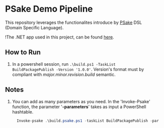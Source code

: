 # PSake Demo Pipeline

This repository leverages the functionalites introduce by [PSake](https://psake.readthedocs.io/en/latest/) DSL (Domain Specific Language).

!The .NET app used in this project, can be found [here](https://github.com/MicrosoftDocs/mslearn-capture-application-logs-app-service).
## How to Run
1. In a powershell session, run `.\build.ps1 -TaskList BuildPackagePublish -Version '1.0.0'`. Version's format must by compliant with *major.minor.revision.build* semantic.

## Notes
1. You can add as many parameters as you need. In the 'Invoke-Psake' function, the parameter '**-parameters**' takes as input a PowerShell hashtable.
    ```powershell
      Invoke-psake .\build.psake.ps1 -taskList BuildPackagePublish -parameters @{"Version"="1.2.3.4"; "param1"="Value Param 1"; "param2"="Value Param 2"}
    ```
